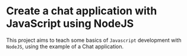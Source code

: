# Create a chat application with JavaScript using NodeJS

This project aims to teach some basics of `Javascript` development with `NodeJS`, using the example of a Chat application.

